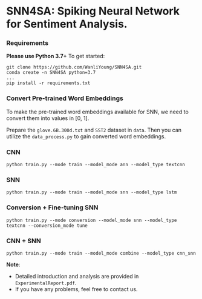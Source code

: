 # SNN4SA: Spiking Neural Network for Sentiment Analysis.

### Requirements

**Please use Python 3.7+** To get started:

```shell
git clone https://github.com/WanliYoung/SNN4SA.git
conda create -n SNN4SA python=3.7
...
pip install -r requirements.txt
```

### Convert Pre-trained Word Embeddings

To make the pre-trained word embeddings available for SNN, we need to convert them into values in [0, 1].

Prepare the `glove.6B.300d.txt` and `SST2` dataset in `data`. Then you can utilize the `data_process.py` to gain converted word embeddings.

### CNN

```shell
python train.py --mode train --model_mode ann --model_type textcnn
```

### SNN

```shell
python train.py --mode train --model_mode snn --model_type lstm
```

### Conversion + Fine-tuning SNN

```shell
python train.py --mode conversion --model_mode snn --model_type textcnn --conversion_mode tune
```

### CNN + SNN

```shell
python train.py --mode train --model_mode combine --model_type cnn_snn
```



**Note**: 

- Detailed introduction and analysis are provided in `ExperimentalReport.pdf`.
- If you have any problems, feel free to contact us.
